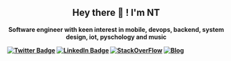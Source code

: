 <p align="center">
    <h2 align = "center">Hey there 👋 !  I'm <b>NT<b> </h3>
</p>

<p align="center">Software engineer with keen interest in mobile, devops, backend, system design, iot, pyschology and music </p>

[![Twitter Badge](https://img.shields.io/badge/Twitter-1DA1F2?style=for-the-badge&logo=twitter&logoColor=white
)](https://twitter.com/im_Ntiwari)
[![LinkedIn Badge](https://img.shields.io/badge/LinkedIn-0077B5?style=for-the-badge&logo=linkedin&logoColor=white)](https://www.linkedin.com/in/nitiwari-dev/)
[![StackOverFlow](https://img.shields.io/badge/Stack_Overflow-FE7A16?style=for-the-badge&logo=stack-overflow&logoColor=white
)](https://stackoverflow.com/users/2783229/nitesh)
[![Blog](https://img.shields.io/badge/Blogger-FF5722?style=for-the-badge&logo=blogger&logoColor=white
)](https://www.coderconsole.com/)



